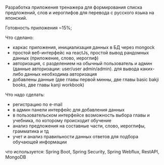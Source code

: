 Разработка приложения тренажера для формирования списка предложений, слов и иероглифов для перевода с русского языка 
    на японский. 

Готовность приложения ~15%;

Что сделано:
- каркас приложения, инициализация данных в БД через mongock 
- простой веб-интерфейс на reactJs, простой вывод рандомных данных (приложение, слово, иероглиф) 
- авторизация, с разделением на обычный пользователь и админ (данные авторизации: user/user admin/admin). для вывода
    каких-либо данных необходима авторизация
- добавлены данные (две главы первой минны, две главы basic bakji books, две главы kanji workbook)

Что надо сделать:
- регистрацию по e-mail
- в админ панели интерфейс для добавления данных
- в пользовательском интерфейсе возможность выбора главы и учебника, по которому происходит обучение
- анализ предложения на составные части, слово, иероглифы, грамматика и тд
- учет и анализ правильности данных ответов для подбора обучающей информации


что используется:
Spring Boot, Spring Security, Spring Webflux, RestAPI, MongoDB

